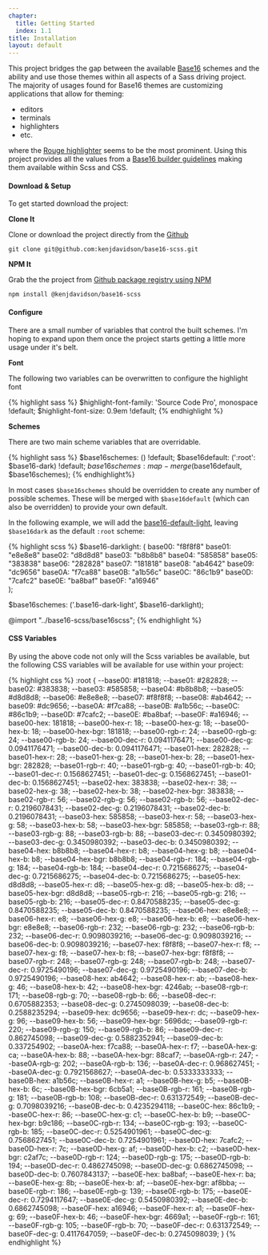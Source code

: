 ```yaml
---
chapter: 
  title: Getting Started
  index: 1.1
title: Installation
layout: default
---
```


This project bridges the gap between the available [Base16](http://chriskempson.com/projects/base16/) schemes and the ability and use those themes within all aspects of a Sass driving project.   The majority of usages found for Base16 themes are customizing applications that allow for theming: 

- editors
- terminals
- highlighters
- etc.

where the [Rouge highlighter](http://rouge.jneen.net/) seems to be the most prominent.  Using this project provides all the values from a [Base16 builder guidelines](https://github.com/chriskempson/base16/blob/master/builder.md) making them available within Scss and CSS.

#### Download & Setup

To get started download the project:

**Clone It**

Clone or download the project directly from the [Github](https://github.com/kenjdavidson/base16-scss) 

`git clone git@github.com:kenjdavidson/base16-scss.git`

**NPM It**

Grab the the project from [Github package registry using NPM](https://help.github.com/en/github/managing-packages-with-github-package-registry/configuring-npm-for-use-with-github-package-registry)

`npm install @kenjdavidson/base16-scss`

#### Configure

There are a small number of variables that control the built schemes.  I'm hoping to expand upon them once the project starts getting a little more usage under it's belt.

**Font**

The following two variables can be overwritten to configure the highlight font

{% highlight sass %}
$highlight-font-family: 'Source Code Pro', monospace !default;
$highlight-font-size: 0.9em !default;
{% endhighlight %}

**Schemes**

There are two main scheme variables that are overridable.

{% highlight sass %}
$base16schemes: () !default;
$base16default: (':root': $base16-dark) !default;
$base16schemes: map-merge($base16default, $base16schemes);
{% endhighlight%}

In most cases `$base16schemes` should be overridden to create any number of possible schemes.  These will be merged with `$base16default` (which can also be overridden) to provide your own default.

In the following example, we will add the [base16-default-light](https://github.com/chriskempson/base16-default-schemes/blob/master/default-light.yaml), leaving `$base16dark` as the default `:root` scheme:

{% highlight scss %}
$base16-darklight: (
    base00: "f8f8f8"
    base01: "e8e8e8"
    base02: "d8d8d8"
    base03: "b8b8b8"
    base04: "585858"
    base05: "383838"
    base06: "282828"
    base07: "181818"
    base08: "ab4642"
    base09: "dc9656"
    base0A: "f7ca88"
    base0B: "a1b56c"
    base0C: "86c1b9"
    base0D: "7cafc2"
    base0E: "ba8baf"
    base0F: "a16946"	
);

$base16schemes: ('.base16-dark-light', $base16-darklight);

@import "../base16-scss/base16scss";
{% endhighlight %}

#### CSS Variables

By using the above code not only will the Scss variables be available, but the following CSS variables will be available for use within your project:

{% highlight css %}
:root { 
    --base00: #181818;
    --base01: #282828;
    --base02: #383838;
    --base03: #585858;
    --base04: #b8b8b8;
    --base05: #d8d8d8;
    --base06: #e8e8e8;
    --base07: #f8f8f8;
    --base08: #ab4642;
    --base09: #dc9656;
    --base0A: #f7ca88;
    --base0B: #a1b56c;
    --base0C: #86c1b9;
    --base0D: #7cafc2;
    --base0E: #ba8baf;
    --base0F: #a16946;
    --base00-hex: 181818;
    --base00-hex-r: 18;
    --base00-hex-g: 18;
    --base00-hex-b: 18;
    --base00-hex-bgr: 181818;
    --base00-rgb-r: 24;
    --base00-rgb-g: 24;
    --base00-rgb-b: 24;
    --base00-dec-r: 0.0941176471;
    --base00-dec-g: 0.0941176471;
    --base00-dec-b: 0.0941176471;
    --base01-hex: 282828;
    --base01-hex-r: 28;
    --base01-hex-g: 28;
    --base01-hex-b: 28;
    --base01-hex-bgr: 282828;
    --base01-rgb-r: 40;
    --base01-rgb-g: 40;
    --base01-rgb-b: 40;
    --base01-dec-r: 0.1568627451;
    --base01-dec-g: 0.1568627451;
    --base01-dec-b: 0.1568627451;
    --base02-hex: 383838;
    --base02-hex-r: 38;
    --base02-hex-g: 38;
    --base02-hex-b: 38;
    --base02-hex-bgr: 383838;
    --base02-rgb-r: 56;
    --base02-rgb-g: 56;
    --base02-rgb-b: 56;
    --base02-dec-r: 0.2196078431;
    --base02-dec-g: 0.2196078431;
    --base02-dec-b: 0.2196078431;
    --base03-hex: 585858;
    --base03-hex-r: 58;
    --base03-hex-g: 58;
    --base03-hex-b: 58;
    --base03-hex-bgr: 585858;
    --base03-rgb-r: 88;
    --base03-rgb-g: 88;
    --base03-rgb-b: 88;
    --base03-dec-r: 0.3450980392;
    --base03-dec-g: 0.3450980392;
    --base03-dec-b: 0.3450980392;
    --base04-hex: b8b8b8;
    --base04-hex-r: b8;
    --base04-hex-g: b8;
    --base04-hex-b: b8;
    --base04-hex-bgr: b8b8b8;
    --base04-rgb-r: 184;
    --base04-rgb-g: 184;
    --base04-rgb-b: 184;
    --base04-dec-r: 0.7215686275;
    --base04-dec-g: 0.7215686275;
    --base04-dec-b: 0.7215686275;
    --base05-hex: d8d8d8;
    --base05-hex-r: d8;
    --base05-hex-g: d8;
    --base05-hex-b: d8;
    --base05-hex-bgr: d8d8d8;
    --base05-rgb-r: 216;
    --base05-rgb-g: 216;
    --base05-rgb-b: 216;
    --base05-dec-r: 0.8470588235;
    --base05-dec-g: 0.8470588235;
    --base05-dec-b: 0.8470588235;
    --base06-hex: e8e8e8;
    --base06-hex-r: e8;
    --base06-hex-g: e8;
    --base06-hex-b: e8;
    --base06-hex-bgr: e8e8e8;
    --base06-rgb-r: 232;
    --base06-rgb-g: 232;
    --base06-rgb-b: 232;
    --base06-dec-r: 0.9098039216;
    --base06-dec-g: 0.9098039216;
    --base06-dec-b: 0.9098039216;
    --base07-hex: f8f8f8;
    --base07-hex-r: f8;
    --base07-hex-g: f8;
    --base07-hex-b: f8;
    --base07-hex-bgr: f8f8f8;
    --base07-rgb-r: 248;
    --base07-rgb-g: 248;
    --base07-rgb-b: 248;
    --base07-dec-r: 0.9725490196;
    --base07-dec-g: 0.9725490196;
    --base07-dec-b: 0.9725490196;
    --base08-hex: ab4642;
    --base08-hex-r: ab;
    --base08-hex-g: 46;
    --base08-hex-b: 42;
    --base08-hex-bgr: 4246ab;
    --base08-rgb-r: 171;
    --base08-rgb-g: 70;
    --base08-rgb-b: 66;
    --base08-dec-r: 0.6705882353;
    --base08-dec-g: 0.2745098039;
    --base08-dec-b: 0.2588235294;
    --base09-hex: dc9656;
    --base09-hex-r: dc;
    --base09-hex-g: 96;
    --base09-hex-b: 56;
    --base09-hex-bgr: 5696dc;
    --base09-rgb-r: 220;
    --base09-rgb-g: 150;
    --base09-rgb-b: 86;
    --base09-dec-r: 0.862745098;
    --base09-dec-g: 0.5882352941;
    --base09-dec-b: 0.337254902;
    --base0A-hex: f7ca88;
    --base0A-hex-r: f7;
    --base0A-hex-g: ca;
    --base0A-hex-b: 88;
    --base0A-hex-bgr: 88caf7;
    --base0A-rgb-r: 247;
    --base0A-rgb-g: 202;
    --base0A-rgb-b: 136;
    --base0A-dec-r: 0.968627451;
    --base0A-dec-g: 0.7921568627;
    --base0A-dec-b: 0.5333333333;
    --base0B-hex: a1b56c;
    --base0B-hex-r: a1;
    --base0B-hex-g: b5;
    --base0B-hex-b: 6c;
    --base0B-hex-bgr: 6cb5a1;
    --base0B-rgb-r: 161;
    --base0B-rgb-g: 181;
    --base0B-rgb-b: 108;
    --base0B-dec-r: 0.631372549;
    --base0B-dec-g: 0.7098039216;
    --base0B-dec-b: 0.4235294118;
    --base0C-hex: 86c1b9;
    --base0C-hex-r: 86;
    --base0C-hex-g: c1;
    --base0C-hex-b: b9;
    --base0C-hex-bgr: b9c186;
    --base0C-rgb-r: 134;
    --base0C-rgb-g: 193;
    --base0C-rgb-b: 185;
    --base0C-dec-r: 0.5254901961;
    --base0C-dec-g: 0.7568627451;
    --base0C-dec-b: 0.7254901961;
    --base0D-hex: 7cafc2;
    --base0D-hex-r: 7c;
    --base0D-hex-g: af;
    --base0D-hex-b: c2;
    --base0D-hex-bgr: c2af7c;
    --base0D-rgb-r: 124;
    --base0D-rgb-g: 175;
    --base0D-rgb-b: 194;
    --base0D-dec-r: 0.4862745098;
    --base0D-dec-g: 0.6862745098;
    --base0D-dec-b: 0.7607843137;
    --base0E-hex: ba8baf;
    --base0E-hex-r: ba;
    --base0E-hex-g: 8b;
    --base0E-hex-b: af;
    --base0E-hex-bgr: af8bba;
    --base0E-rgb-r: 186;
    --base0E-rgb-g: 139;
    --base0E-rgb-b: 175;
    --base0E-dec-r: 0.7294117647;
    --base0E-dec-g: 0.5450980392;
    --base0E-dec-b: 0.6862745098;
    --base0F-hex: a16946;
    --base0F-hex-r: a1;
    --base0F-hex-g: 69;
    --base0F-hex-b: 46;
    --base0F-hex-bgr: 4669a1;
    --base0F-rgb-r: 161;
    --base0F-rgb-g: 105;
    --base0F-rgb-b: 70;
    --base0F-dec-r: 0.631372549;
    --base0F-dec-g: 0.4117647059;
    --base0F-dec-b: 0.2745098039;
}
{% endhighlight %}

